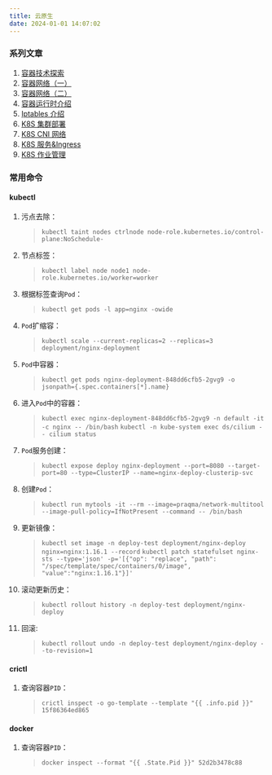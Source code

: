 ```yaml
---
title: 云原生
date: 2024-01-01 14:07:02
---
```


### 系列文章

1. [容器技术探索](/2023/12/22/Docker/create-contaienr-with-linux-original-tech/)
2. [容器网络（一）](/2023/12/09/Network/container-network-single-host/)
3. [容器网络（二）](/2023/12/12/Network/container-network-cross-host/)
4. [容器运行时介绍](/2023/12/20/K8S/container-runtime/)
5. [Iptables 介绍](/2023/12/25/Network/iptables-introduce-and-practice/)
6. [K8S 集群部署](/2023/12/17/K8S/kubeadm-deploy/)
7. [K8S CNI 网络](/2023/12/29/K8S/k8s-cni-network/)
8. [K8S 服务&Ingress](/2024/01/02/K8S/k8s-service/)
9. [K8S 作业管理](/2024/01/10/K8S/k8s-job-manage/)

### 常用命令

#### kubectl

1. 污点去除：
    > `kubectl taint nodes ctrlnode node-role.kubernetes.io/control-plane:NoSchedule-`
2. 节点标签：
    > `kubectl label node node1 node-role.kubernetes.io/worker=worker`
3. 根据标签查询`Pod`：
    > `kubectl get pods -l app=nginx -owide`
4. `Pod`扩缩容：
    > `kubectl scale --current-replicas=2 --replicas=3 deployment/nginx-deployment`
5. `Pod`中容器：
    > `kubectl get pods nginx-deployment-848dd6cfb5-2gvg9 -o jsonpath={.spec.containers[*].name}`
6. 进入`Pod`中的容器：
    > `kubectl exec nginx-deployment-848dd6cfb5-2gvg9 -n default -it -c nginx -- /bin/bash`
    > `kubectl -n kube-system exec ds/cilium -- cilium status`
7. `Pod`服务创建：
    > `kubectl expose deploy nginx-deployment --port=8080 --target-port=80 --type=ClusterIP --name=nginx-deploy-clusterip-svc`
8. 创建`Pod`：
    > `kubectl run mytools -it --rm --image=praqma/network-multitool --image-pull-policy=IfNotPresent --command -- /bin/bash`
9. 更新镜像：
    > `kubectl set image -n deploy-test deployment/nginx-deploy nginx=nginx:1.16.1 --record`
    > `kubectl patch statefulset nginx-sts --type='json' -p='[{"op": "replace", "path": "/spec/template/spec/containers/0/image", "value":"nginx:1.16.1"}]'`
10. 滚动更新历史：
    > `kubectl rollout history -n deploy-test deployment/nginx-deploy`
11. 回滚:
    > `kubectl rollout undo -n deploy-test deployment/nginx-deploy --to-revision=1`


#### crictl

1. 查询容器`PID`：
    > `crictl inspect -o go-template --template "{{ .info.pid }}" 15f86364ed865`

#### docker

1. 查询容器`PID`：
    > `docker inspect --format "{{ .State.Pid }}" 52d2b3478c88`